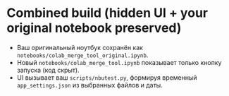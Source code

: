 # Combined build (hidden UI + your original notebook preserved)

- Ваш оригинальный ноутбук сохранён как `notebooks/colab_merge_tool_original.ipynb`.
- Новый `notebooks/colab_merge_tool.ipynb` показывает только кнопку запуска (код скрыт).
- UI вызывает ваш `scripts/nbutest.py`, формируя временный `app_settings.json` из выбранных файлов и даты.
